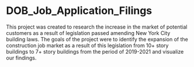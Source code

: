 # DOB_Job_Application_Filings
This project was created to research the increase in the market of potential customers as a result of legislation passed amending New York City building laws. The goals of the project were to identify the expansion of the construction job market as a result of this legislation from 10+ story buildings to 7+ story buildings from the period of 2019-2021 and visualize our findings.  
